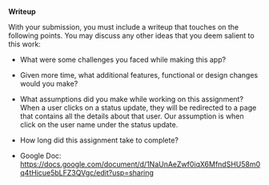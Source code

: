 **Writeup**

With your submission, you must include a writeup that touches on the following points.  You may discuss any other ideas that you deem salient to this work:

- What were some challenges you faced while making this app?

- Given more time, what additional features, functional or design changes would you make?

- What assumptions did you make while working on this assignment?
When a user clicks on a status update, they will be redirected to a page that contains all the details about that user. Our assumption is when click on the user name under the status update.

- How long did this assignment take to complete?

- Google Doc: https://docs.google.com/document/d/1NaUnAeZwf0iqX6MfndSHU58m0q4tHicue5bLFZ3QVgc/edit?usp=sharing
